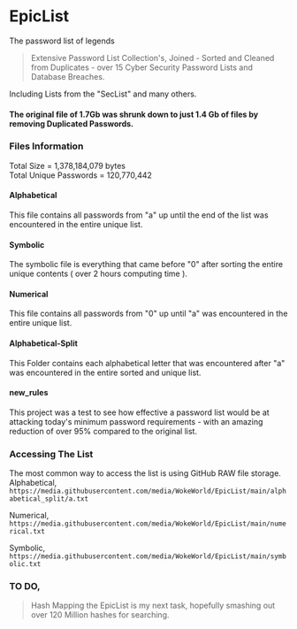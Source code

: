 # EpicList
The password list of legends   
   
> Extensive Password List Collection's, Joined - Sorted and Cleaned from Duplicates - over 15 Cyber Security Password Lists and Database Breaches.
 
Including Lists from the "SecList" and many others.   

 
#### The original file of 1.7Gb was shrunk down to just 1.4 Gb of files by removing Duplicated Passwords.    
  
### Files Information    
Total Size = 1,378,184,079 bytes    
Total Unique Passwords = 120,770,442   

#### Alphabetical  
This file contains all passwords from "a" up until the end of the list was encountered in the entire unique list.

#### Symbolic     
The symbolic file is everything that came before "0" after sorting the entire unique contents ( over 2 hours computing time ).
 
#### Numerical   
This file contains all passwords from "0" up until "a" was encountered in the entire unique list.
 
#### Alphabetical-Split   
This Folder contains each alphabetical letter that was encountered after "a" was encountered in the entire sorted and unique list.   
 
#### new_rules    
This project was a test to see how effective a password list would be at attacking today's minimum password requirements - with an amazing reduction of over 95% compared to the original list.
     
  
### Accessing The List    
The most common way to access the list is using GitHub RAW file storage.  
Alphabetical,    
`https://media.githubusercontent.com/media/WokeWorld/EpicList/main/alphabetical_split/a.txt`     
   
Numerical,   
`https://media.githubusercontent.com/media/WokeWorld/EpicList/main/numerical.txt`    
  
Symbolic,   
`https://media.githubusercontent.com/media/WokeWorld/EpicList/main/symbolic.txt`

   

### TO DO,   
> Hash Mapping the EpicList is my next task, hopefully smashing out over 120 Million hashes for searching.  


  
  
